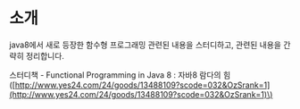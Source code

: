 # 소개

java8에서 새로 등장한 함수형 프로그래밍 관련된 내용을 스터디하고, 관련된 내용을 간략히 정리합니다.

스터디책 - Functional Programming in Java 8 : 자바8 람다의 힘  
\([http://www.yes24.com/24/goods/13488109?scode=032&OzSrank=1](http://www.yes24.com/24/goods/13488109?scode=032&OzSrank=1)\)





